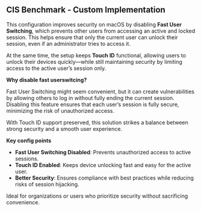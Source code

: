 ## CIS Benchmark - Custom Implementation

This configuration improves security on macOS by disabling **Fast User Switching**, which prevents other users from accessing an active and locked session. 
This helps ensure that only the current user can unlock their session, even if an administrator tries to access it.  

At the same time, the setup keeps **Touch ID** functional, allowing users to unlock their devices quickly—while still maintaining security by limiting access to the active user’s session only.  

**Why disable fast userswitcing?** 

Fast User Switching might seem convenient, but it can create vulnerabilities by allowing others to log in without fully ending the current session. 
Disabling this feature ensures that each user’s session is fully secure, minimizing the risk of unauthorized access.  

With Touch ID support preserved, this solution strikes a balance between strong security and a smooth user experience.  

**Key config points**  
- **Fast User Switching Disabled**: Prevents unauthorized access to active sessions.  
- **Touch ID Enabled**: Keeps device unlocking fast and easy for the active user.  
- **Better Security**: Ensures compliance with best practices while reducing risks of session hijacking.  

Ideal for organizations or users who prioritize security without sacrificing convenience.

